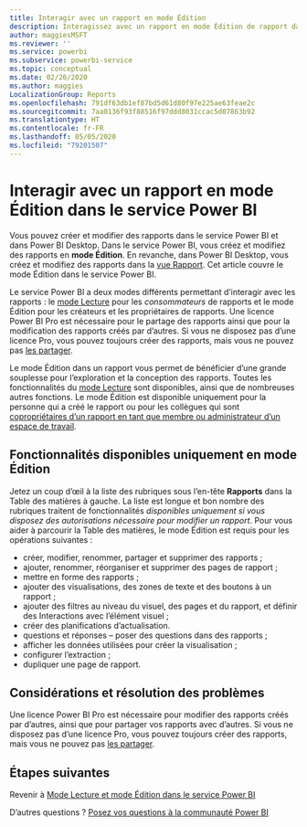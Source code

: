 ```yaml
---
title: Interagir avec un rapport en mode Édition
description: Interagissez avec un rapport en mode Édition de rapport dans le service Power BI
author: maggiesMSFT
ms.reviewer: ''
ms.service: powerbi
ms.subservice: powerbi-service
ms.topic: conceptual
ms.date: 02/26/2020
ms.author: maggies
LocalizationGroup: Reports
ms.openlocfilehash: 791df63db1ef87bd5d61d80f97e225ae63feae2c
ms.sourcegitcommit: 7aa0136f93f88516f97ddd8031ccac5d07863b92
ms.translationtype: HT
ms.contentlocale: fr-FR
ms.lasthandoff: 05/05/2020
ms.locfileid: "79201507"
---
```

# <a name="interact-with-a-report-in-editing-view-in-the-power-bi-service"></a>Interagir avec un rapport en mode Édition dans le service Power BI
Vous pouvez créer et modifier des rapports dans le service Power BI et dans Power BI Desktop. Dans le service Power BI, vous créez et modifiez des rapports en **mode Édition**. En revanche, dans Power BI Desktop, vous créez et modifiez des rapports dans la [vue Rapport](desktop-report-view.md). Cet article couvre le mode Édition dans le service Power BI. 

Le service Power BI a deux modes différents permettant d’interagir avec les rapports : le [mode Lecture](consumer/end-user-reading-view.md) pour les *consommateurs* de rapports et le mode Édition pour les créateurs et les propriétaires de rapports.  Une licence Power BI Pro est nécessaire pour le partage des rapports ainsi que pour la modification des rapports créés par d’autres. Si vous ne disposez pas d’une licence Pro, vous pouvez toujours créer des rapports, mais vous ne pouvez pas [les partager](service-share-reports.md).    

Le mode Édition dans un rapport vous permet de bénéficier d’une grande souplesse pour l’exploration et la conception des rapports. Toutes les fonctionnalités du [mode Lecture](consumer/end-user-reading-view.md) sont disponibles, ainsi que de nombreuses autres fonctions. Le mode Édition est disponible uniquement pour la personne qui a créé le rapport ou pour les collègues qui sont [copropriétaires d’un rapport en tant que membre ou administrateur d’un espace de travail](service-create-distribute-apps.md).

## <a name="functionality-only-available-in-editing-view"></a>Fonctionnalités disponibles uniquement en mode Édition
Jetez un coup d’œil à la liste des rubriques sous l’en-tête **Rapports** dans la Table des matières à gauche. La liste est longue et bon nombre des rubriques traitent de fonctionnalités *disponibles uniquement si vous disposez des autorisations nécessaire pour modifier un rapport*.  Pour vous aider à parcourir la Table des matières, le mode Édition est requis pour les opérations suivantes :

* créer, modifier, renommer, partager et supprimer des rapports ;
* ajouter, renommer, réorganiser et supprimer des pages de rapport ;
* mettre en forme des rapports ;
* ajouter des visualisations, des zones de texte et des boutons à un rapport ;
* ajouter des filtres au niveau du visuel, des pages et du rapport, et définir des Interactions avec l’élément visuel ;
* créer des planifications d’actualisation.
* questions et réponses – poser des questions dans des rapports ;
* afficher les données utilisées pour créer la visualisation ; 
* configurer l’extraction ;
* dupliquer une page de rapport.

## <a name="considerations-and-troubleshooting"></a>Considérations et résolution des problèmes
Une licence Power BI Pro est nécessaire pour modifier des rapports créés par d’autres, ainsi que pour partager vos rapports avec d’autres.  Si vous ne disposez pas d’une licence Pro, vous pouvez toujours créer des rapports, mais vous ne pouvez pas [les partager](service-share-reports.md).


## <a name="next-steps"></a>Étapes suivantes
Revenir à [Mode Lecture et mode Édition dans le service Power BI](consumer/end-user-reading-view.md)

D’autres questions ? [Posez vos questions à la communauté Power BI](https://community.powerbi.com/)

